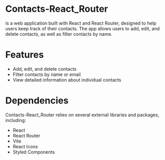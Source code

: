 # Contacts-React_Router
is a web application built with React and React Router,
designed to help users keep track of their contacts. The app allows users to add, edit, and delete contacts, as well as filter contacts by name.


# Features
- Add, edit, and delete contacts
- Filter contacts by name or email
- View detailed information about individual contacts

# Dependencies
Contacts-React_Router relies on several external libraries and packages, including:

- React
- React Router
- Vite
- React Icons
- Styled Components


